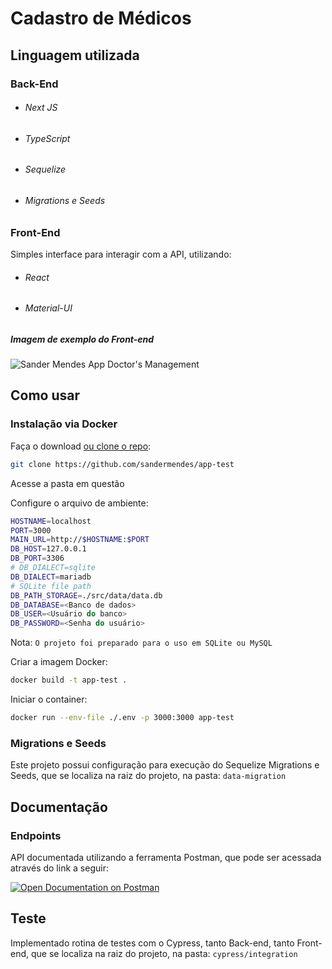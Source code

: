 # Cadastro de Médicos

## Linguagem utilizada

### Back-End

* ###### Next JS
* ###### TypeScript 
* ###### Sequelize 
* ###### Migrations e Seeds 

### Front-End

Simples interface para interagir com a API, utilizando:
* ###### React
* ###### Material-UI

##### Imagem de exemplo do Front-end
![Sander Mendes App Doctor's Management](https://raw.githubusercontent.com/sandermendes/app-test/master/assets/main-screen-demo.png)




## Como usar

### Instalação via Docker

Faça o download [ou clone o repo](https://github.com/sandermendes/app-test):

```sh
git clone https://github.com/sandermendes/app-test
```

Acesse a pasta em questão

Configure o arquivo de ambiente:
```sh
HOSTNAME=localhost
PORT=3000
MAIN_URL=http://$HOSTNAME:$PORT
DB_HOST=127.0.0.1
DB_PORT=3306
# DB_DIALECT=sqlite
DB_DIALECT=mariadb
# SQLite file path
DB_PATH_STORAGE=./src/data/data.db
DB_DATABASE=<Banco de dados>
DB_USER=<Usuário do banco>
DB_PASSWORD=<Senha do usuário>
```

Nota: `O projeto foi preparado para o uso em SQLite ou MySQL`

Criar a imagem Docker:
```sh
docker build -t app-test .
```

Iniciar o container:

```sh
docker run --env-file ./.env -p 3000:3000 app-test
```

### Migrations e Seeds

Este projeto possui configuração para execução do Sequelize Migrations e Seeds, que se localiza na raiz do projeto, na pasta: `data-migration`

## Documentação

### Endpoints

API documentada utilizando a ferramenta Postman, que pode ser acessada através do link a seguir:

[![Open Documentation on Postman](https://raw.githubusercontent.com/sandermendes/app-test/a1823009dc6d2cf8f417c8e578744dcf2068b866/assets/postman-doc-button.svg)](https://www.postman.com/sandercmendes/workspace/sander-workspace/documentation/18173115-24025273-6481-48fd-a015-8d6e40ab97a5)

## Teste

Implementado rotina de testes com o Cypress, tanto Back-end, tanto Front-end, que se localiza na raiz do projeto, na pasta: `cypress/integration`


